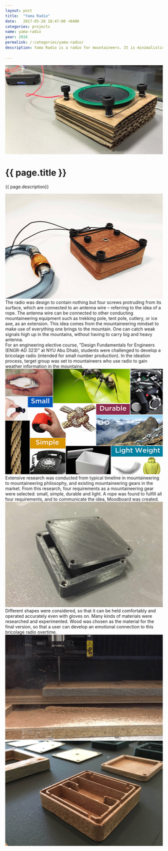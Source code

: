 ```yaml
---
layout: post
title:  "Yama Radio"
date:   2017-05-28 18:47:00 +0400
categories: projects
name: yama-radio
year: 2016
permalink: /:categories/yama-radio/
description: Yama Radio is a radio for mountaineers. It is minimalistic and modular, just like a knife and a rope any mountaineers carry to the mountains.

---
```

<div class="main">
  <div class="post-header">
    <div class="post-image">
      <img src="/images/yama-radio/yama-radio-header.jpg">
    </div>
    <div class="post-text-container">
      <h1>{{ page.title }}</h1>
      <p>{{ page.description}}</p>
    </div>
  </div>
  <div class="post-image-container">
    <div class="post-image">
      <img src="/images/yama-radio/yama-radio-1.jpg">
    </div>
  </div>
  <div class="post-text-container">
    The radio was design to contain nothing but four screws protruding from its surface, which are connected to an antenna wire – referring to the idea of a rope. The antenna wire can be connected to other conducting mountaineering equipment such as trekking pole, tent pole, cutlery, or ice axe, as an extension. This idea comes from the mountaineering mindset to make use of everything one brings to the mountain. One can catch weak signals high up in the mountains, without having to carry big and heavy antenna.
  </div>
  <div class="post-text-container">
    For an engineering elective course, "Design Fundamentals for Engineers (ENGR-AD 323)" at NYU Abu Dhabi, students were challenged to develop a bricolage radio (intended for small number production). In the ideation process, target group was set to mountaineers who use radio to gain weather information in the mountains.
  </div>
  <div class="post-image-container">
    <div class="post-image">
      <img src="/images/yama-radio/yama-radio-2.jpg">
    </div>
  </div>
  <div class="post-text-container">
    Extensive research was conducted from typical timeline in mountaineering to mountaineering philosophy, and existing mountaineering gears in the market. From this research, four requirements as a mountaineering gear were selected: small, simple, durable and light. A rope was found to fulfill all four requirements, and to communicate the idea, Moodboard was created.
  </div>
  <div class="post-image-container">
    <div class="post-image">
      <img src="/images/yama-radio/yama-radio-3.jpg">
    </div>
  </div>
  <div class="post-text-container">
    Different shapes were considered, so that it can be held comfortably and operated accurately even with gloves on. Many kinds of materials were researched and experimented. Wood was chosen as the material for the final version, so that a user can develop an emotional connection to this bricolage radio overtime.
  </div>
  <div class="post-image-container">
    <div class="post-image">
      <img src="/images/yama-radio/yama-radio-4.jpg">
    </div>
  </div><div class="post-image-container">
    <div class="post-image">
      <img src="/images/yama-radio/yama-radio-5.jpg">
    </div>
  </div>

</div>
